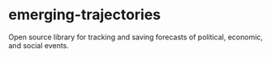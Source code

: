 # emerging-trajectories
Open source library for tracking and saving forecasts of political, economic, and social events.
